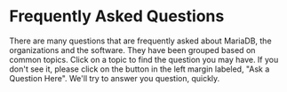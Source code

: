 # Frequently Asked Questions

There are many questions that are frequently asked about MariaDB, the organizations and the software. They have been grouped based on common topics. Click on a topic to find the question you may have. If you don't see it, please click on the button in the left margin labeled, "Ask a Question Here". We'll try to answer you question, quickly.
